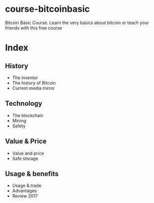 # course-bitcoinbasic
Bitcoin Basic Course. Learn the very basics about bitcoin or teach your friends with this free course

# Index

## History
- The inventor
- The history of Bitcoin
- Current media mirror

## Technology
- The blockchain
- Mining
- Safety

## Value & Price
- Value and price
- Safe storage

## Usage & benefits
- Usage & trade
- Advantages
- Review 2017
